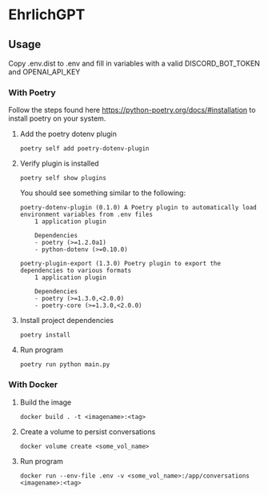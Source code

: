 # EhrlichGPT

## Usage

Copy .env.dist to .env and fill in variables with a valid DISCORD_BOT_TOKEN and OPENAI_API_KEY

### With Poetry

Follow the steps found here https://python-poetry.org/docs/#installation to install poetry on your system.

1. Add the poetry dotenv plugin
    ```
    poetry self add poetry-dotenv-plugin
    ```

2. Verify plugin is installed
    ```
    poetry self show plugins
    ```
    You should see something similar to the following:
    ```
    poetry-dotenv-plugin (0.1.0) A Poetry plugin to automatically load environment variables from .env files
        1 application plugin

        Dependencies
        - poetry (>=1.2.0a1)
        - python-dotenv (>=0.10.0)

    poetry-plugin-export (1.3.0) Poetry plugin to export the dependencies to various formats
        1 application plugin

        Dependencies
        - poetry (>=1.3.0,<2.0.0)
        - poetry-core (>=1.3.0,<2.0.0)
    ```

3. Install project dependencies
    ```
    poetry install
    ```

4. Run program
    ```
    poetry run python main.py
    ```

### With Docker

1. Build the image
    ```
    docker build . -t <imagename>:<tag>
    ```

2. Create a volume to persist conversations
    ```
    docker volume create <some_vol_name>
    ```

3. Run program
    ```
    docker run --env-file .env -v <some_vol_name>:/app/conversations <imagename>:<tag>
    ```
